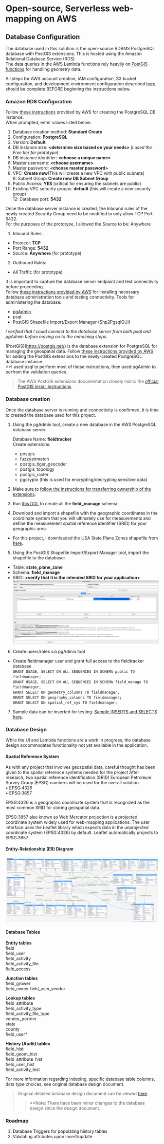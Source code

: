 # Open-source, Serverless web-mapping on AWS
## Database Configuration

The database used in this solution is the open-source RDBMS PostgreSQL database with PostGIS extensions.  This is hosted using the Amazon Relational Database Service (RDS).  
The data queries in the AWS Lambda functions rely heavily on [PostGIS functions](https://postgis.net/docs/reference.html) for handling geometry data.  

All steps for AWS account creation,  IAM configuration, S3 bucket configuration, and development environment configuration described [here](../README.md) should be complete BEFORE beginning the instructions below.  

### Amazon RDS Configuration
Follow [these instructions](https://docs.aws.amazon.com/AmazonRDS/latest/UserGuide/CHAP_GettingStarted.CreatingConnecting.PostgreSQL.html) provided by AWS for creating the PostgreSQL DB instance.  
When prompted, enter values listed below:  
1.  Database creation method: __Standard Create__
2.  Configuration: __PostgreSQL__
3.  Version: __Default__
4.  DB instance size: __&lt;determine size based on your needs&gt;__ (*I used the Free tier for prototype*)
5.  DB instance identifier: __&lt;choose a unique name&gt;__
6.  Master username: __&lt;choose username&gt;__
7.  Master password: __&lt;choose master password&gt;__
8.  VPC: __Create new__(This will create a new VPC with public subnets)  
9:  Subnet Group: __Create new DB Subnet Group__  
10. Public Access: __YES__ (critical for ensuring the subnets are public)  
11. Existing VPC security groups: __default__ (this will create a new security group)  
12: Database port: __5432__  

Once the database server instance is created, the Inbound rules of the newly created Security Group need to be modified to only allow TCP Port 5432.  
For the purposes of the prototype, I allowed the Source to be: Anywhere  
1. Inbound Rules: 
  * Protocol: __TCP__  
  * Port Range: __5432__  
  * Source: __Anywhere__ (for prototype)  
2. Outbound Rules:   
  * All Traffic (for prototype)  
  
It is important to capture the database server endpoint and test connectivity before proceeding.  
Follow [these instructions provided by AWS](https://docs.aws.amazon.com/AmazonRDS/latest/UserGuide/CHAP_GettingStarted.CreatingConnecting.PostgreSQL.html#CHAP_GettingStarted.Connecting.PostgreSQL) for installing necessary database administration tools and testing connectivity. 
Tools for administering the database: 
* [pgAdmin](http://www.pgadmin.org/)
* psql
* PostGIS Shapefile Import/Export Manager (Shp2PgsqlGUI)

*I verified that I could connect to the database server from both psql and pgAdmin before moving on to the remaining steps.*  

(PostGIS)(https://postgis.net/) is the database extension for PostgreSQL for managing the geospatial data. 
Follow [these instructions provided by AWS](https://docs.aws.amazon.com/AmazonRDS/latest/UserGuide/Appendix.PostgreSQL.CommonDBATasks.html#Appendix.PostgreSQL.CommonDBATasks.PostGIS) for adding the PostGIS extensions to the newly-created PostgreSQL database instance.   
&gt;&gt;I used psql to perform most of these instructions, then used pgAdmin to perfrom the validation queries.   

> The AWS PostGIS extensions documentation closely mimic the [official PostGIS install instructions](https://postgis.net/install/).

### Database creation
Once the database server is running and connectivity is confirmed, it is time to created the database used for this project.   

1. Using the pgAdmin tool, create a new database in the AWS PostgreSQL database server. 

    Database Name: __fieldtracker__  
    Create extensions: 
      * postgis
      * fuzzystrmatch
      * postgis_tiger_geocoder
      * postgis_topology
      * postgis_raster
      * pgcrypto (this is used for encrypting/decrypting sensitive data)

2. Make sure to [follow the instructions for transferring ownership of the extensions](https://docs.aws.amazon.com/AmazonRDS/latest/UserGuide/Appendix.PostgreSQL.CommonDBATasks.html#Appendix.PostgreSQL.CommonDBATasks.PostGIS).

3. Run [this DDL](DDL/initial/field_tracker.sql) to create all the __field_manage__ schema.

4. Download and import a shapefile with the geographic coordinates in the coordinate system that you will ultimately use for measurements and define the measurement spatial reference identifier (SRID) for your geographic area. 
  * For this project, I downloaded the USA State Plane Zones shapefile from [here](https://hub.arcgis.com/datasets/23178a639bdc4d658816b3ea8ee6c3ae_0?page=10).

5. Using the PostGIS Shapefile Import/Export Manager tool, import the shapefile to the database:
  * Table: __state_plane_zone__
  * Schema: __field_manage__
  * SRID: __&lt;verify that it is the intended SRID for your application&gt;__
  ![Shapefile Import](shapefileImportScreenshot.png)

6. Create users/roles via pgAdmin tool
  * Create fieldmanager user and grant full access to the fieldtracker database  
  `GRANT USAGE, SELECT ON ALL SEQUENCES IN SCHEMA public TO fieldmanager;`  
  `GRANT USAGE, SELECT ON ALL SEQUENCES IN SCHEMA field_manage TO fieldmanager;  `  
  `GRANT SELECT ON geometry_columns TO fieldmanager;  `  
  `GRANT SELECT ON geography_columns TO fieldmanager;  `  
  `GRANT SELECT ON spatial_ref_sys TO fieldmanager;  `  

7. Sample data can be inserted for testing.  [Sample INSERTS and SELECTS here](sampleQueries/SQL_Statements.sql). 

### Database Design
While the UI and Lambda functions are a work in progress, the database design accommodates functionality not yet available in the application.  

#### Spatial Reference System
As with any project that involves geospatial data, careful thought has been given to the spatial reference systems needed for the project  After research, two spatial reference identification (SRID) European Petroleum Survey Group (EPSG) numbers will be used for the overall solution.    
•	EPSG:4326  
•	EPSG:3857 

EPSG:4326 is a geographic coordinate system that is recognized as the most common SRID for storing geospatial data.    

EPSG:3857 also known as Web Mercator projection is a projected coordinate system widely used for web-mapping applications. 
The user interface uses the Leaflet library which expects data in the unprojected coordinate system (EPSG:4326) by default.  Leaflet automatically projects to  EPSG:3857.

#### Entity-Relationship (ER) Diagram
![ER Diagram](fieldtracker.png)

#### Database Tables

__Entity tables__  
field  
field_user  
field_activity  
field_activity_file  
field_access  

__Junction tables__  
field_grower  
field_owner
field_user_vendor

__Lookup tables__  
field_attribute  
field_activity_type  
field_activity_file_type  
vendor_partner  
state  
county  
field_user*  

__History (Audit) tables__  
field_hist  
field_geom_hist  
field_attribute_hist  
field_user_hist  
field_activity_hist  

For more information regarding indexing, specific database table columns, data type choices, see original database design document. 

> Original detailed database design document can be viewed [here](https://amyfarleysitefiles.s3.amazonaws.com/www/geog868/final/afarley_final.docx).  
>>**Note: There have been minor changes to the database design since the design document.

### Roadmap
1. Database Triggers for populating history tables
2. Validating attributes upon insert/update


